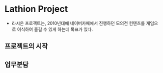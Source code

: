 # Lathion Project
- 라시온 프로젝트는, 2010년대에 네이버카페에서 진행하던 모의전 컨텐츠를 게임으로 이식하여 즐길 수 있게 하는데 목표가 있다.

## 프로젝트의 시작


## 업무분담
